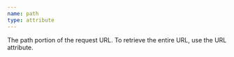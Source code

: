 ```yaml
---
name: path
type: attribute
---
```


The path portion of the request URL. To retrieve the entire URL, use the URL attribute.